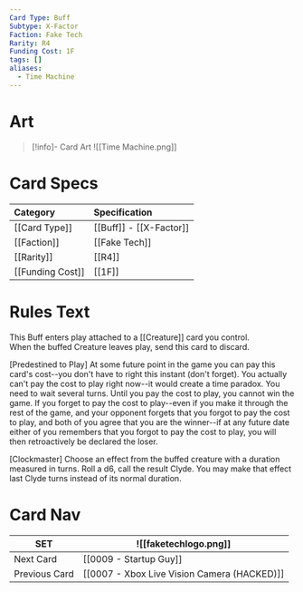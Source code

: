```yaml
---
Card Type: Buff
Subtype: X-Factor
Faction: Fake Tech
Rarity: R4
Funding Cost: 1F
tags: []
aliases:
  - Time Machine
---
```

# Art

> [!info]- Card Art
> ![[Time Machine.png]]

# Card Specs

| Category | Specification| 
| :--- | :--- |
| [[Card Type]] | [[Buff]] - [[X-Factor]] |  
| [[Faction]] | [[Fake Tech]] |  
| [[Rarity]] | [[R4]] |  
| [[Funding Cost]] | [[1F]] |  

# Rules Text  

This Buff enters play attached to a [[Creature]] card you control.  
When the buffed Creature leaves play, send this card to discard.  

[Predestined to Play] At some future point in the game you can pay this card's cost--you don't have to right this instant (don't forget).
You actually can't pay the cost to play right now--it would create a time paradox. You need to wait several turns.
Until you pay the cost to play, you cannot win the game.
If you forget to pay the cost to play--even if you make it through the rest of the game, and your opponent forgets that you forgot to pay the cost to play, and both of you agree that you are the winner--if at any future date either of you remembers that you forgot to pay the cost to play, you will then retroactively be declared the loser.   

[Clockmaster] Choose an effect from the buffed creature with a duration measured in turns.
Roll a d6, call the result Clyde.
You may make that effect last Clyde turns instead of its normal duration.  

# Card Nav

| SET | ![[faketechlogo.png]] |
| --- | --- |
| Next Card | [[0009 - Startup Guy]] |
| Previous Card | [[0007 - Xbox Live Vision Camera (HACKED)]] |
